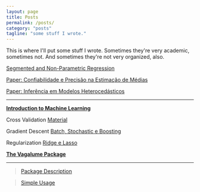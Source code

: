 ```yaml
---
layout: page
title: Posts
permalink: /posts/
category: "posts"
tagline: "some stuff I wrote."
---
```


This is where I'll put some stuff I wrote. Sometimes they're
very academic, sometimes not. And sometimes they're not
very organized, also. 


[Segmented and Non-Parametric   Regression](https://brunaw.github.io/posts/Ext/t1.html)

[Paper: Confiabilidade e Precisão na Estimação de Médias](https://brunaw.github.io/posts/Ext/artigo_singer.html)

[Paper: Inferência em Modelos Heterocedásticos](https://brunaw.github.io/posts/Ext/het.html)

***

[**Introduction to Machine Learning**](https://github.com/brunaw/IMC)

Cross Validation
  [Material](https://brunaw.github.io/posts/ML/cv.html)

Gradient Descent 
  [Batch, Stochastic e Boosting](https://brunaw.github.io/posts/ML/grad.html)
  
Regularization 
 [Ridge e Lasso](https://brunaw.github.io/posts/ML/reg.html)

[**The Vagalume Package**](https://github.com/brunaw/posts/vagalumeR)

***
  > [Package Description](https://brunaw.github.io/posts/vagalume/README.html)
  
  > [Simple Usage](https://brunaw.github.io/posts/vagalume/vagalumeR.html)
